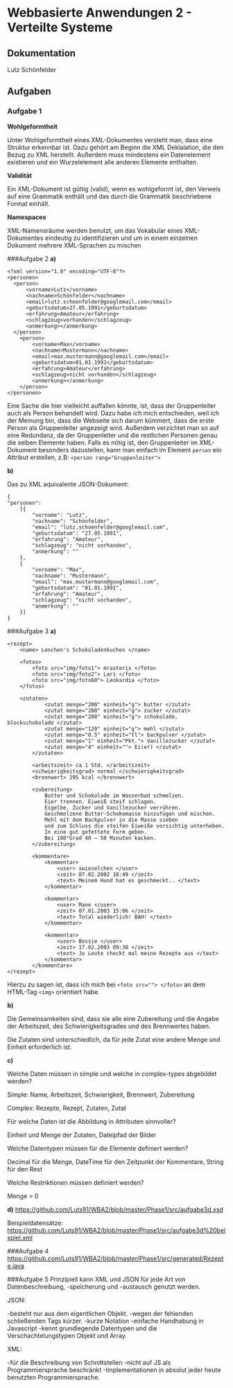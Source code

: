 # Webbasierte Anwendungen 2 - Verteilte Systeme

## Dokumentation 

Lutz Schönfelder

## Aufgaben
### Aufgabe 1

**Wohlgeformtheit**

Unter Wohlgeformtheit eines XML-Dokumentes versteht man, dass eine Struktur erkennbar ist.
Dazu gehört am Beginn die XML Deklalation, die den Bezug zu XML herstellt.
Außerdem muss mindestens ein Datenelement existieren und ein Wurzelelement alle anderen Elemente enthalten.

**Validität**

Ein XML-Dokument ist gültig (valid), wenn es wohlgeformt ist, 
den Verweis auf eine Grammatik enthält und das durch die Grammatik beschriebene Format einhält.

**Namespaces**

XML-Namensräume werden benutzt, um das Vokabular eines XML-Dokumentes eindeutig zu identifizieren und um in einem einzelnen Dokument mehrere XML-Sprachen zu mischen



###Aufgabe 2
**a)**

```
<?xml version="1.0" encoding="UTF-8"?>
<personen>
  <person>
	  <vorname>Lutz</vorname>
	  <nachname>Schönfelder</nachname>
	  <email>lutz.schoenfelder@googlemail.com</email>
	  <geburtsdatum>27.05.1991</geburtsdatum>
	  <erfahrung>Amateur</erfahrung>
	  <schlagzeug>vorhanden</schlagzeug>
	  <anmerkung></anmerkung>
  </person>
	<person>
		<vorname>Max</vorname>
		<nachname>Mustermann</nachname>
		<email>max.mustermann@googlemail.com</email>
		<geburtsdatum>01.01.1991</geburtsdatum>
		<erfahrung>Amateur</erfahrung>
		<schlagzeug>nicht vorhanden</schlagzeug>
		<anmerkung></anmerkung>
	</person>
</personen>
```

Eine Sache die hier vielleicht auffallen könnte, ist, dass der Gruppenleiter auch als Person behandelt wird.
Dazu habe ich mich entschieden, weil ich der Meinung bin, dass die Webseite sich darum kümmert, dass die erste Person
als Gruppenleiter angezeigt wird. Außerdem verzichtet man so auf eine Redundanz, da der Gruppenleiter und die restlichen
Personen genau die selben Elemente haben. Falls es nötig ist, den Gruppenleiter im XML-Dokument besonders dazustellen,
kann man einfach im Element ``person`` ein Attribut erstellen, z.B: ``<person rang="Gruppenleiter">``

**b)**

Das zu XML aquivalente JSON-Dokument:

```
{
"personen":
	[{
		"vorname": "Lutz",
		"nachname": "Schönfelder",
		"email": "lutz.schoenfelder@googlemail.com",
		"geburtsdatum": "27.05.1991",
		"erfahrung": "Amateur",
		"schlagzeug": "nicht vorhanden",
		"anmerkung": ""
	},
	{
		"vorname": "Max",
		"nachname": "Mustermann",
		"email": "max.mustermann@googlemail.com",
		"geburtsdatum": "01.01.1991",
		"erfahrung": "Amateur",
		"schlagzeug": "nicht vorhanden",
		"anmerkung": ""
	}]
}
```

###Aufgabe 3
**a)**

```
<rezept>
	<name> Lenchen's Schokoladenkuchen </name>
	
	<fotos>
		<foto src="img/foto1"> mrasterix </foto>
		<foto src="img/foto2"> Lari </foto>
		<foto src="img/foto60"> Leokardia </foto>
	</fotos>
	
	<zutaten> 
      		<zutat menge="200" einheit="g"> butter </zutat>
      		<zutat menge="200" einheit="g"> zucker </zutat>
      		<zutat menge="200" einheit="g"> schokolade, blockschokolade </zutat>
      		<zutat menge="120" einheit="g"> mehl </zutat>
      		<zutat menge="0.5" einheit="tl"> backpulver </zutat>
      		<zutat menge="1" einheit="Pkt."> Vanillezucker </zutat>
      		<zutat menge="4" einheit=""> Ei(er) </zutat>
    	</zutaten>

    	<arbeitszeit> ca 1 Std. </arbeitszeit>
    	<schwierigkeitsgrad> normal </schwierigkeitsgrad>
    	<brennwert> 295 kcal </brennwert>

    	<zubereitung>
      		Butter und Schokolade im Wasserbad schmelzen. 
      		Eier trennen. Eiweiß steif schlagen.
      		Eigelbe, Zucker und Vanillezucker verrühren. 
      		Geschmolzene Butter-Schokomasse hinzufügen und mischen. 
      		Mehl mit dem Backpulver in die Masse sieben
      		und zum Schluss die steifen Eiweiße vorsichtig unterheben. 
      		In eine gut gefettete Form geben. 
      		Bei 180°Grad 40 – 50 Minuten kacken.
    	</zubereitung>
    	
    	<kommentare>
    		<kommentar>
    			<user> swieselchen </user>
    			<zeit> 07.02.2002 18:49 </zeit>
    			<text> Meinem Hund hat es geschmeckt.. </text>
    		</kommentar>
    		
    		<kommentar>
    			<user> Mane </user>
    			<zeit> 07.01.2003 15:06 </zeit>
    			<text> Total wiederlich! BAH! </text>
    		</kommentar>
    		
    		<kommentar>
    			<user> Bossie </user>
    			<zeit> 17.02.2003 09:38 </zeit>
    			<text> Jo Leute checkt mal meine Rezepte aus </text>
    		</kommentar> 
    	</kommentare>
</rezept>
```

Hierzu zu sagen ist, dass ich mich bei ``<foto src=""> </foto>`` an dem HTML-Tag ``<img>`` orientiert habe.

**b)**

Die Gemeinsamkeiten sind, dass sie alle eine Zubereitung und die Angabe der Arbeitszeit, des Schwierigkeitsgrades
und des Brennwertes haben.

Die Zutaten sind unterschiedlich, da für jede Zutat eine andere Menge und Einheit erforderlich ist.

**c)**

Welche Daten müssen in simple und welche in complex-types abgebildet werden?

  Simple: Name, Arbeitszeit, Schwierigkeit, Brennwert, Zubereitung
  
  Complex: Rezepte, Rezept, Zutaten, Zutat


Für welche Daten ist die Abbildung in Attributen sinnvoller?

  Einheit und Menge der Zutaten, Dateipfad der Bilder
  

Welche Datentypen müssen für die Elemente definiert werden?

  Decimal für die Menge, DateTime für den Zeitpunkt der Kommentare, String für den Rest
  

Welche Restriktionen müssen definiert werden?

  Menge > 0 
  
  
**d)** 
https://github.com/Luts91/WBA2/blob/master/Phase1/src/aufgabe3d.xsd


Beispieldatensätze:
https://github.com/Luts91/WBA2/blob/master/Phase1/src/aufgabe3d%20beispiel.xml


###Aufgabe 4
https://github.com/Luts91/WBA2/blob/master/Phase1/src/generated/Rezepte.java


###Aufgabe 5
Prinzipiell kann XML und JSON für jede Art von Datenbeschreibung, -speicherung und -austausch genutzt werden. 


JSON: 

-besteht nur aus dem eigentlichen Objekt.
-wegen der fehlenden schließenden Tags kürzer. 
-kurze Notation 
-einfache Handhabung in Javascript
-kennt grundlegende Datentypen und die Verschachtelungstypen Objekt und Array.


XML:

-für die Beschreibung von Schnittstellen
-nicht auf JS als Programmiersprache beschränkt
-Implementationen in absolut jeder heute benutzten Programmiersprache.
